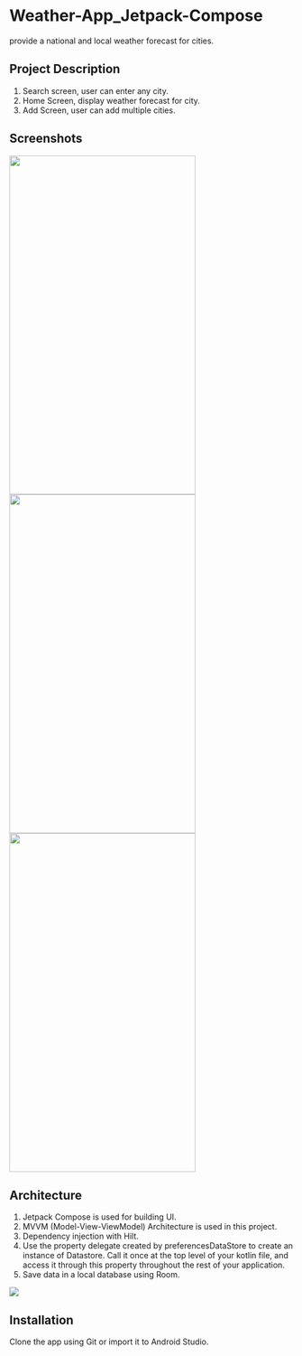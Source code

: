 # Weather-App_Jetpack-Compose
 provide a national and local weather forecast for cities.
 
## Project Description
1. Search screen, user can enter any city. 
2. Home Screen, display weather forecast for city.
3. Add Screen, user can add multiple cities.

## Screenshots
<img src="https://user-images.githubusercontent.com/103647107/226849071-07a63805-82ec-4b00-9147-09b2da947ee4.png" width="330" height="600" >
<img src="https://user-images.githubusercontent.com/103647107/226849302-7eb91ed7-57ea-4323-ac66-50512b122861.png" width="330" height="600" >
<img src="https://user-images.githubusercontent.com/103647107/226849323-71ae27a2-cdd7-40b5-90ac-3e5175e08662.png" width="330" height="600" >

## Architecture
1. Jetpack Compose is used for building UI.
2. MVVM (Model-View-ViewModel) Architecture is used in this project.
3. Dependency injection with Hilt.
4. Use the property delegate created by preferencesDataStore to create an instance of Datastore<Preferences>. Call it once at the top level of your kotlin file, and access it through this property throughout the rest of your application.
5. Save data in a local database using Room.

<img src="https://user-images.githubusercontent.com/103647107/226852362-e900c44f-6484-4b9e-9741-d095380210bc.png" >

## Installation
Clone the app using Git or import it to Android Studio.
